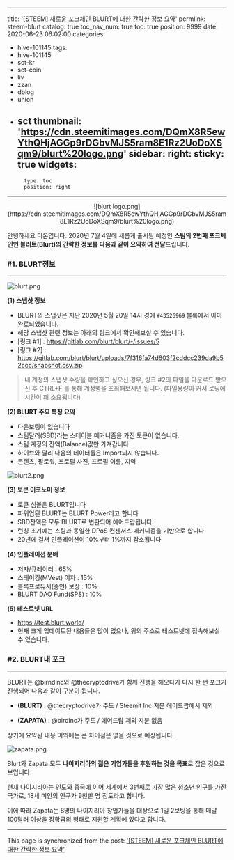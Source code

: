 
---
title: '[STEEM] 새로운 포크체인 BLURT에 대한 간략한 정보 요약'
permlink: steem-blurt
catalog: true
toc_nav_num: true
toc: true
position: 9999
date: 2020-06-23 06:02:00
categories:
- hive-101145
tags:
- hive-101145
- sct-kr
- sct-coin
- liv
- zzan
- dblog
- union
- sct
thumbnail: 'https://cdn.steemitimages.com/DQmX8R5ewYthQHjAGGp9rDGbvMJS5ram8E1Rz2UoDoXSqm9/blurt%20logo.png'
sidebar:
    right:
        sticky: true
widgets:
    -
        type: toc
        position: right
---


<center>![blurt logo.png](https://cdn.steemitimages.com/DQmX8R5ewYthQHjAGGp9rDGbvMJS5ram8E1Rz2UoDoXSqm9/blurt%20logo.png)</center>

안녕하세요 디온입니다. 2020년 7월 4일에 새롭게 출시될 예정인 **스팀의 2번째 포크체인인 블러트(Blurt)의 간략한 정보를 다음과 같이 요약하여 전달**드립니다. 

### #1. BLURT정보
---
![blurt.png](https://cdn.steemitimages.com/DQmPro6gTRQrVDVnvCGFYPAeHxQDKr1pjVAJpZky3gfJMBh/blurt.png)

**(1) 스냅샷 정보**

- BLURT의 스냅샷은 지난 2020년 5월 20일 14시 경에 `#43526969` 블록에서 이미 완료되었습니다.
- 해당 스냅샷 관련 정보는 아래의 링크에서 확인해보실 수 있습니다.
- [링크 #1] : https://gitlab.com/blurt/blurt/-/issues/5
- [링크 #2] : https://gitlab.com/blurt/blurt/uploads/7f316fa74d603f2cddcc239da9b52ccc/snapshot.csv.zip

> 내 계정의 스냅샷 수량을 확인하고 싶으신 경우, 링크 #2의 파일을 다운로드 받으신 후 CTRL+F 를 통해 계정명을 조회해보시면 됩니다. (파일용량이 커서 로딩에 시간이 꽤 소요됩니다)

**(2) BLURT 주요 특징 요약**

- 다운보팅이 없습니다
- 스팀달러(SBD)라는 스테이블 메커니즘을 가진 토큰이 없습니다.
- 스팀 계정의 잔액(Balance)값만 가져갑니다
- 하이브와 달리 다음의 데이터들은 Import되지 않습니다.
- 콘텐츠, 팔로워, 프로필 사진, 프로필 이름, 지역


![blurt2.png](https://cdn.steemitimages.com/DQmXohiREnyvgFuh42a2NxW4xUnM2bR2xRPE2p976owozdg/blurt2.png)

**(3) 토큰 이코노미 정보**
- 토큰 심볼은 BLURT입니다
- 파워업된 BLURT는 BLURT Power라고 합니다
- SBD잔액은 모두 BLURT로 변환되어 에어드랍됩니다.
- 런칭 초기에는 스팀과 동일한 DPoS 컨센서스 메커니즘을 기반으로 합니다
- 20년에 걸쳐 인플레이션이 10%부터 1%까지 감소됩니다

**(4) 인플레이션 분배**

- 저자/큐레이터 : 65%
- 스테이킹(MVest) 이자 : 15%
- 블록프로듀서(증인) 보상 : 10%
- BLURT DAO Fund(SPS) : 10%

**(5) 테스트넷 URL**

- https://test.blurt.world/
- 현재 크게 업데이트된 내용들은 많이 없으나, 위의 주소로 테스트넷에 접속해보실 수 있습니다. 


### #2. BLURT내 포크
---

BLURT는 @birndinc와 @thecryptodrive가 함께 진행을 해오다가 다시 한 번 포크가 진행되어 다음과 같이 구분이 됩니다.

- **(BLURT)** : @thecryptodrive가 주도 / Steemit Inc 지분 에어드랍에서 제외

- **(ZAPATA)** : @birdinc가 주도 / 에어드랍 제외 지분 없음

상기에 요약된 내용 이외에는 큰 차이점은 없을 것으로 예상됩니다.

![zapata.png](https://cdn.steemitimages.com/DQmSsiRQaC9dBs4cQjFprfR7XtmSqCTE1jswjRPfVZmPdMv/zapata.png)

Blurt와 Zapata 모두 **나이지리아의 젊은 기업가들을 후원하는 것을 목표**로 잡은 것으로 보입니다. 

현재 나이지리아는 인도와 중국에 이어 세계에서 3번째로 가장 많은 청소년 인구를 가진 국가로, 18세 미안의 인구가 9천만 명 정도라고 합니다. 

이에 따라 Zapata는 8명의 나이지리아 창업가들을 대상으로 1일 2보팅을 통해 매달 100달러 이상을 장학금의 형태로 지원할 계획에 있다고 합니다.

- - -

This page is synchronized from the post: ['[STEEM] 새로운 포크체인 BLURT에 대한 간략한 정보 요약'](https://steemit.com/@donekim/steem-blurt)
